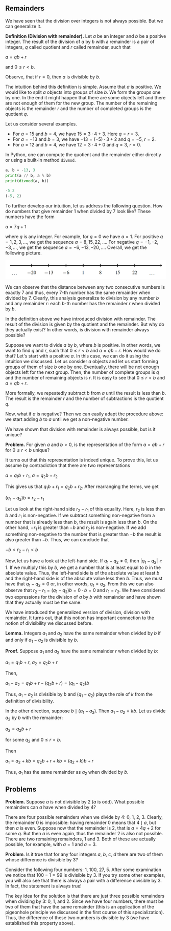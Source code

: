 ## Remainders
We have seen that the division over integers is not always possible. But we can generalize it. 

__Definition (Division with remainder).__ Let $a$ be an integer and $b$ be a positive integer. The result of the division of $a$ by $b$ with a remainder is a pair of integers, $q$ called quotient and $r$ called remainder, such that 

$a = qb + r$

and $0 \leq r < b$.

Observe, that if $r = 0$, then $a$ is divisible by $b$.

The intuition behind this definition is simple. Assume that $a$ is positive. We would like to split $a$ objects into groups of size $b$. We form the groups one by one. In the end it might happen that there are some objects left and there are not enough of them for the new group. The number of the remaining objects is the remainder $r$ and the number of completed groups is the quotient $q$. 

Let us consider several examples.

* For $a = 15$ and $b = 4$, we have $15 = 3 \cdot 4 + 3$. Here $q = r = 3$.
* For $a = -13$ and $b = 3$, we have $-13 = (-5) \cdot 3 + 2$ and $q = -5$, $r = 2$.
* For $a = 12$ and $b = 4$, we have $12 = 3 \cdot 4 + 0$ and $q = 3$, $r = 0$.

In Python, one can compute the quotient and the remainder either directly or using a built-in method `divmod`.

```python
a, b = -13, 3
print(a // b, a % b)
print(divmod(a, b))
```

```python
-5 2
(-5, 2)
```

To further develop our intuition, let us address the following question. How do numbers that give remainder $1$ when divided by $7$ look like? These numbers have the form 

$a = 7q + 1$

where $q$ is any integer. For example, for $q = 0$ we have $a = 1$. For positive $q = 1, 2, 3, ...$, we get the sequence $a = 8, 15, 22, ...$. For negative $q = -1, -2, -3, ...$, we get the sequence $a = -6, -13, -20, ...$. Overall, we get the following picture.

![number line for a = 7q + 1](remainders-fig1.png)

We can observe that the distance between any two consecutive numbers is exactly 7 and thus, every 7-th number has the same remainder when divided by 7. Clearly, this analysis generalize to division by any number $b$ and any remainder $r$: each $b$-th number has the remainder $r$ when divided by $b$. 

In the definition above we have introduced division with remainder. The result of the division is given by the quotient and the remainder. But why do they actually exist? In other words, is division with remainder always possible?

Suppose we want to divide $a$ by $b$, where $b$ is positive. In other words, we want to find $q$ and $r$, such that $0 \leq r < b$ and $a = qb + r$. How would we do that? Let's start with a positive $a$. In this case, we can do it using the intuition we discussed. Let us consider $a$ objects and let us start forming groups of them of size $b$ one by one. Eventually, there will be not enough objects left for the next group. Then, the number of complete groups is $q$ and the number of remaining objects is $r$. It is easy to see that $0 \leq r < b$ and $a = qb + r$.

More formally, we repeatedly subtract $b$ from $a$ until the result is less than $b$. The result is the remainder $r$ and the number of subtractions is the quotient $q$.

Now, what if $a$ is negative? Then we can easily adapt the procedure above: we start adding $b$ to $a$ until we get a non-negative number.

We have shown that division with remainder is always possible, but is it unique?

__Problem.__ For given $a$ and $b > 0$, is the representation of the form $a = qb + r$ for $0 \leq r < b$ unique?

It turns out that this representation is indeed unique. To prove this, let us assume by contradiction that there are two representations

$a = q_1b + r_1$, $a = q_2b + r_2$

This gives us that $q_1b + r_1 = q_2b + r_2$. After rearranging the terms, we get

$(q_1 - q_2)b = r_2 - r_1$

Let us look at the right-hand side $r_2 - r_1$ of this equality. Here, $r_2$ is less then $b$ and $r_1$ is non-negative. If we subtract something non-negative from a number that is already less than $b$, the result is again less than $b$. On the other hand, $-r_1$ is greater than $-b$ and $r_2$ is non-negative. If we add something non-negative to the number that is greater than $-b$ the result is also greater than $-b$. Thus, we can conclude that

$-b < r_2 - r_1 < b$

Now, let us have a look at the left-hand side. If $q_1 - q_2 \ne 0$, then $\lvert q_1 - q_2 \rvert \geq 1$. If we multiply this by $b$, we get a number that is at least equal to $b$ in the absolute value. Thus, the left-hand side is of the absolute value at least $b$ and the right-hand side is of the absolute value less then $b$. Thus, we must have that $q_1 - q_2 = 0$ or, in other words, $q_1 = q_2$. From this we can also observe that $r_2 - r_1 = (q_1 - q_2)b = 0 \cdot b = 0$ and $r_1 = r_2$. We have considered two expressions for the division of $a$ by $b$ with remainder and have shown that they actually must be the same.

We have introduced the generalized version of division, division with remainder. It turns out, that this notion has important connection to the notion of divisibility we discussed before.

__Lemma.__ Integers $a_1$ and $a_2$ have the same remainder when divided by $b$ if and only if $a_1 - a_2$ is divisible by $b$.

__Proof.__ Suppose $a_1$ and $a_2$ have the same remainder $r$ when divided by $b$:

$a_1 = q_1b + r$, $a_2 = q_2b + r$

Then, 

$a_1 - a_2 = q_1b + r - (q_2b +r) = (q_1 - q_2)b$

Thus, $a_1 - a_2$ is divisible by $b$ and $(q_1 - q_2)$ plays the role of $k$ from the definition of divisibility.

In the other direction, suppose $b \mid (a_1 - a_2)$. Then $a_1 - a_2 = kb$. Let us divide $a_2$ by $b$ with the remainder:

$a_2 = q_2b + r$

for some $q_2$ and $0 \leq r < b$.

Then 

$a_1 = a_2 + kb = q_2b + r + kb = (q_2 + k)b + r$

Thus, $a_1$ has the same remainder as $a_2$ when divided by $b$.

## Problems
__Problem.__ Suppose $a$ is not divisible by $2$ ($a$ is odd). What possible remainders can $a$ have when divided by $4$?

There are four possible remainders when we divide by $4$: $0$, $1$, $2$, $3$. Clearly, the remainder $0$ is impossible: having remainder 0 means that $4 \mid a$, but then $a$ is even. Suppose now that the remainder is $2$, that is $a = 4q + 2$ for some $q$. But then $a$ is even again, thus the remainder $2$ is also not possible. There are two remaining remainders, $1$ and $3$. Both of these are actually possible, for example, with $a = 1$ and $a = 3$.

__Problem__. Is it true that for any four integers $a$, $b$, $c$, $d$ there are two of them whose difference is divisible by $3$? 

Consider the following four numbers: $1$, $100$, $27$, $5$. After some examination we notice that $100 - 1 = 99$ is divisible by $3$. If you try some other examples, you will also see that there is always a pair with a difference divisible by $3$. In fact, the statement is always true!

The key idea for the solution is that there are just three possible remainders when dividing by $3$: 0, 1, and 2. Since we have four numbers, there must be two of them that have the same remainder (this is an application of the pigeonhole principle we discussed in the first course of this specialization). Thus, the difference of these two numbers is divisible by $3$ (we have established this property above). 
